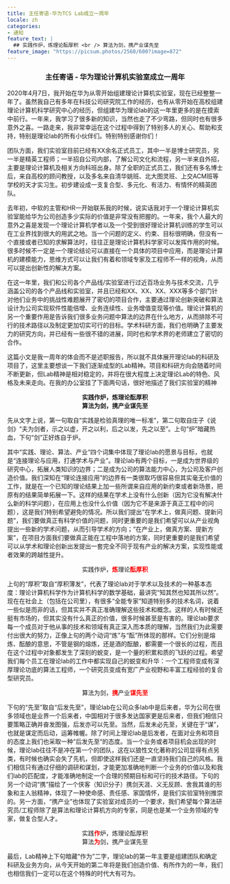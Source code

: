 ```yaml
---
title: 主任寄语-华为TCS Lab成立一周年
locale: zh
categories:
- 通知
feature_text: |
  ## 实践作炉，炼理论酝厚积 <br /> 算法为剑，携产业谋先至
feature_image: "https://picsum.photos/2560/600?image=872"
---
```


### <center>主任寄语 - 华为理论计算机实验室成立一周年</center>

2020年4月7日，我开始在华为从零开始组建理论计算机实验室，现在已经整整一年了。虽然我自己有多年在科技公司研究院工作的经历，也有从零开始在高校组建理论计算机科学研究中心的经历，但组建华为理论lab的这一年里更多的是在摸索中前行。一年来，我学习了很多新的知识，当然也走了不少弯路，但同时也有很多意外之喜。一路走来，我非常幸运在这个过程中得到了特别多人的关心、帮助和支持，特别是理论lab的所有小伙伴们。特别特别感谢你们！

团队方面，我们实验室目前已经有XX余名正式员工，其中一半是博士研究员，另一半是精英工程师；一半招自公司内部，了解公司文化和流程，另一半来自外招，主要是理论计算机及相关方向科班出身。除了全职的正式员工，我们还有多名博士后，来自高校的顾问教授，以及多名来自清华姚班、北大图灵班、上交ACM班等学校的天才实习生。初步建设成一支复合型、多元化、有活力、有情怀的精英团队。

去年初，中软的主管和HR一开始联系我的时候，说实话我对于一个理论计算机实验室能给华为公司创造多少实际的价值是非常没有把握的。一年来，我个人最大的意外之喜是发现一个理论计算机学者以及一个受到很好理论计算机训练的学生可以在工业界找到很大的用武之地。当一个问题的定义、约束、目标很明确，但没有一个直接或者已知的求解算法时，往往正是理论计算机科学家可以发挥作用的时候。很多时候不一定是一个理论结论可以直接在一个具体的项目中应用，而是理论计算机的建模能力，思维方式可以让我们有着和领域专家及工程师不一样的视角，从而可以提出创新性的解决方案。

在这一年里，我们和公司各个产品线/实验室进行过近百场业务与技术交流，几乎涵盖公司的各个产品线和实验室，并且已经和XX、XX、XX、XXX等多个部门针对他们业务中的挑战性难题展开了密切的项目合作，主要通过理论创新突破和算法设计为公司实现软件性能倍增、业务连续性、业务增值变现等价值。理论计算机的另一个重要作用是告诉我们很多业务问题中算法的边界在什么地方，从而排除不可行的技术路径以及制定更加切实可行的目标。学术科研方面，我们也明确了主要发力的研究方向，并已经有一些很不错的进展，同时也和学术界的老师建立了密切的合作。

这篇小文是我一周年的体会而不是述职报告，所以就不具体展开理论lab的科研及项目了，这里主要想谈一下我们逐渐成型的Lab精神。项目和科研方向会随着时间不断更新，但Lab精神是相对稳定的，并将在很大程度上决定理论Lab的特色、风格及未来走向。在我的办公室挂了下面两句话，很好地描述了我们实验室的精神

<center><b>实践作炉，炼理论酝厚积</b></center>
<center><b>算法为剑，携产业谋先至</b></center>


先从文字上说，第一句取自“实践是检验真理的唯一标准”，第二句取自庄子《说剑》“夫为剑者，示之以虚，开之以利，后之以发，先之以至”。上句“炉”暗藏热血，下句“剑”正好炼自于炉。

其中“实践、理论、算法、产业“四个词集中体现了理论lab的愿景与目标，也就是“连接理论与应用，打通学术与产业”。理论lab有两个目标，一是成为世界级的研究中心，拓展人类知识的边界；二是成为公司的算法能力中心，为公司及客户创造价值。我们深知在“理论连接应用”的边界有一类很取巧很容易但其实毫无价值的工作，就是在一个已知的理论结果上加一些所谓来自应用的新约束或者新场景，把原有的结果简单拓展一下。这样的结果在学术上没有什么创新（因为它没有解决什么新的科学问题），在应用上也没什么价值（因为它不是来源于真正工程中的问题），这是我们特别希望避免的情况。所以我们提出“在学术上，做真问题、提新问题”，我们要做真正有科学价值的问题，同时更重要的是我们希望可以从产业视角提出一些新的学术问题，从而引导学术的方向；“在产业上，做真方案、提新方案”，在项目方面我们要做真正能在工程中落地的方案，同时更重要的是我们希望可以从学术和理论创新出发提出一套完全不同于现有产业的解决方案，实现性能或者效果的跨越性提升。

<center>实践作炉，<b><font color="red">炼</font></b>理论<b><font color="red">酝厚积</font></b></center>

上句的“厚积”取自“厚积薄发”，代表了理论lab对于学术以及技术的一种基本态度：理论计算机科学作为计算机科学的数学基础，最讲究“知其然也知其所以然”。现在在社会上（包括在公司里），有很多“全能专家”知道特别多的技术名词，说着一些似是而非的话，但其实并不真正准确理解这些技术和概念。这样的人有时候还挺有市场的，但其实没有什么真正的价值，很多时候甚至是有害的。理论lab要求每一个成员对于他从事的技术和领域有真正深入而本质的理解，当然我们为此需要付出很大的努力，正像上句的两个动词“炼”与“酝”所体现的那样。它们分别是熔炼、酝酿的意思，不管是钢的熔炼，还是酒的酝酿，都需要一个很长的过程，而且在这个过程中对象都发生了深刻的蜕变，是一个量的积累和质的飞跃的过程。希望我们每个员工在理论lab的工作中都实现自己的蜕变和升华：一个工程师变成有深厚理论功底的算法工程师，一个研究员变成有宽广产业视野和丰富工程经验的复合型研究员。

<center>算法为剑，<b><font color="red">携</font></b>产业<b><font color="red">谋先至</font></b></center>

下句的“先至”取自“后发先至”，理论lab在公司众多lab中是后来者，华为公司在很多领域也是业界一个后来者，中国相对于很多发达国家更是后来者，但我们相信只要策略正确并奋发图强，后发亦可以先至。当然，后发未必先至，关键在于“谋”，也就是谋定而后动，运筹帷幄。除了时间上理论lab是后发者，在面对业务和项目的态度上我们也采取一种“后发先至“的态度。当一个业务或者项目机会出现的时候，理论lab往往不是冲在第一个的团队，这在以狼性文化著称的公司显得有点另类，有时候也确实会失了先机，但即使这样我们还是一直坚持我们自己的风格。我们相信只有通过仔细的调研和谋划，才能更加准确地判断一个业务的价值以及和我们lab的匹配度，才能准确地制定一个合理的预期目标和可行的技术路径。下句的另一个动词“携”描绘了一个侠客（知识分子）携剑天涯、义无反顾、舍我其谁的形象和主人翁精神，体现了一种使命感、责任感、家国情怀，是我们实验室特别推崇的。另一方面，“携产业”也体现了实验室对成员的一个要求，我们希望每个算法研究员/工程师除了是算法和理论计算机方向的专家，同是也是某一个业务领域的专家，做复合型人才。

<center>实践<b><font color="red">作</font></b>炉，炼理论酝厚积</center>
<center>算法<b><font color="red">为</font></b>剑，携产业谋先至</center>

最后，Lab精神上下句暗藏“作为”二字，理论lab的第一年主要是组建团队和确定科研及业务方向，从今天开始的第二年将是我们创造价值、有所作为的一年，我们也相信我们一定可以在这个特殊的时代大有可为。
